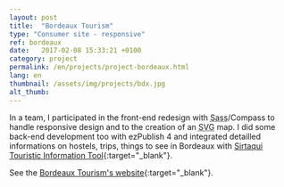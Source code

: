 ```yaml
---
layout: post
title:  "Bordeaux Tourism"
type: "Consumer site - responsive"
ref: bordeaux
date:   2017-02-08 15:33:21 +0100
category: project
permalink: /en/projects/project-bordeaux.html
lang: en
thumbnail: /assets/img/projects/bdx.jpg
alt_thumb: 
---
```


In a team, I participated in the front-end redesign with <abbr title="Syntactically Awesome Stylesheets">Sass</abbr>/Compass to handle responsive design and to the creation of an <abbr title="Scalable Vector Graphics">SVG</abbr> map.
I did some back-end development too with ezPublish 4 and integrated detailled informations on hostels, trips, things to see in Bordeaux with [Sirtaqui Touristic Information Tool](http://www.sirtaqui-aquitaine.com/ "Sirtaqui Touristic Information Tool (new window)"){:target="_blank"}.


See the [Bordeaux Tourism's website](http://www.bordeaux-tourisme.com/ "Bordeaux Tourism (new window)"){:target="_blank"}.

<img src="{{ site.baseurl }}/assets/img/projects/bordeaux_large.jpg" alt="" 
             srcset="{{ site.baseurl }}/assets/img/projects/bordeaux_medium.jpg 670w,
          {{ site.baseurl }}/assets/img/projects/bordeaux_large.jpg 1024w"
          sizes="(min-width:671px) 1024px"/> 

<img src="{{ site.baseurl }}/assets/img/projects/bordeaux_large2.jpg" alt="" 
             srcset="{{ site.baseurl }}/assets/img/projects/bordeaux_medium2.jpg 670w,
          {{ site.baseurl }}/assets/img/projects/bordeaux_large2.jpg 1024w"
          sizes="(min-width:671px) 1024px"/> 